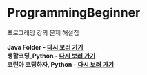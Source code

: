 # ProgrammingBeginner
프로그래밍 강의 문제 해설집

**Java Folder - [다시 보러 가기](https://edu.goorm.io/learn/lecture/12243/%ED%95%9C-%EB%88%88%EC%97%90-%EB%81%9D%EB%82%B4%EB%8A%94-%EC%9E%90%EB%B0%94-%EA%B8%B0%EC%B4%88)**
\
**생활코딩_Python - [다시 보러 가기](https://edu.goorm.io/learn/lecture/44/%EB%B0%94%EB%A1%9C%EC%8B%A4%EC%8A%B5-%EC%83%9D%ED%99%9C%EC%BD%94%EB%94%A9-%ED%8C%8C%EC%9D%B4%EC%8D%AC-python)**
\
**코린아 코딩하자, Python - [다시 보러 가기](https://edu.goorm.io/learn/lecture/21975/%EC%BD%94%EB%A6%B0%EC%95%84-%EC%BD%94%EB%94%A9%ED%95%98%EC%9E%90-with-%ED%8C%8C%EC%9D%B4%EC%8D%AC)**
